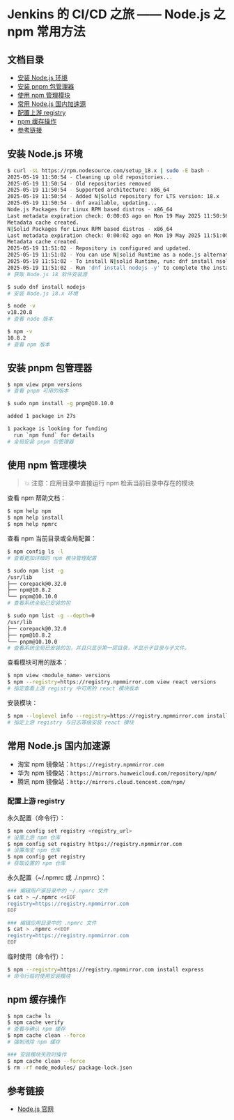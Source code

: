 # Jenkins 的 CI/CD 之旅 —— Node.js 之 npm 常用方法

## 文档目录

- [安装 Node.js 环境](#安装-nodejs-环境)
- [安装 pnpm 包管理器](#安装-pnpm-包管理器)
- [使用 npm 管理模块](#使用-npm-管理模块)
- [常用 Node.js 国内加速源](#常用-nodejs-国内加速源)
- [配置上游 registry](#配置上游-registry)
- [npm 缓存操作](#npm-缓存操作)
- [参考链接](#参考链接)

## 安装 Node.js 环境

```bash
$ curl -sL https://rpm.nodesource.com/setup_18.x | sudo -E bash -
2025-05-19 11:50:54 - Cleaning up old repositories...
2025-05-19 11:50:54 - Old repositories removed
2025-05-19 11:50:54 - Supported architecture: x86_64
2025-05-19 11:50:54 - Added N|Solid repository for LTS version: 18.x
2025-05-19 11:50:54 - dnf available, updating...
Node.js Packages for Linux RPM based distros - x86_64                                                                294 kB/s | 1.0 MB     00:03
Last metadata expiration check: 0:00:03 ago on Mon 19 May 2025 11:50:56 AM EDT.
Metadata cache created.
N|Solid Packages for Linux RPM based distros - x86_64                                                                230 kB/s | 665 kB     00:02
Last metadata expiration check: 0:00:02 ago on Mon 19 May 2025 11:51:00 AM EDT.
Metadata cache created.
2025-05-19 11:51:02 - Repository is configured and updated.
2025-05-19 11:51:02 - You can use N|solid Runtime as a node.js alternative
2025-05-19 11:51:02 - To install N|solid Runtime, run: dnf install nsolid -y
2025-05-19 11:51:02 - Run 'dnf install nodejs -y' to complete the installation.
# 获取 Node.js 18 软件安装源

$ sudo dnf install nodejs
# 安装 Node.js 18.x 环境

$ node -v
v18.20.8
# 查看 node 版本

$ npm -v
10.8.2
# 查看 npm 版本
```

## 安装 pnpm 包管理器

```bash
$ npm view pnpm versions
# 查看 pnpm 可用的版本

$ sudo npm install -g pnpm@10.10.0

added 1 package in 27s

1 package is looking for funding
  run `npm fund` for details
# 全局安装 pnpm 包管理器
```

## 使用 npm 管理模块

> 💥 注意：应用目录中直接运行 npm 检索当前目录中存在的模块

查看 npm 帮助文档：

```bash
$ npm help npm
$ npm help install
$ npm help npmrc
```

查看 npm 当前目录或全局配置：

```bash
$ npm config ls -l
# 查看更加详细的 npm 模块管理配置

$ sudo npm list -g
/usr/lib
├── corepack@0.32.0
├── npm@10.8.2
└── pnpm@10.10.0
# 查看系统全局已安装的包

$ sudo npm list -g --depth=0
/usr/lib
├── corepack@0.32.0
├── npm@10.8.2
└── pnpm@10.10.0
# 查看系统全局已安装的包，并且只显示第一层目录，不显示子目录与子文件。
```

查看模块可用的版本：

```bash
$ npm view <module_name> versions
$ npm --registry=https://registry.npmmirror.com view react versions
# 指定查看上游 registry 中可用的 react 模块版本
```

安装模块：

```bash
$ npm --loglevel info --registry=https://registry.npmmirror.com install react
# 指定上游 registry 与日志等级安装 react 模块
```

## 常用 Node.js 国内加速源

- 淘宝 npm 镜像站：`https://registry.npmmirror.com`
- 华为 npm 镜像站：`https://mirrors.huaweicloud.com/repository/npm/`
- 腾讯 npm 镜像站：`http://mirrors.cloud.tencent.com/npm/`

### 配置上游 registry

永久配置（命令行）：

```bash
$ npm config set registry <registry_url>
# 设置上游 npm 仓库
$ npm config set registry https://registry.npmmirror.com
# 设置淘宝 npm 仓库
$ npm config get registry
# 获取设置的 npm 仓库
```

永久配置（~/.npmrc 或 ./.npmrc）：

```bash
### 编辑用户家目录中的 ~/.npmrc 文件
$ cat > ~/.npmrc <<EOF
registry=https://registry.npmmirror.com
EOF

### 编辑应用目录中的 .npmrc 文件
$ cat > .npmrc <<EOF
registry=https://registry.npmmirror.com
EOF
```

临时使用（命令行）：

```bash
$ npm --registry=https://registry.npmmirror.com install express
# 命令行临时使用安装模块
```

## npm 缓存操作

```bash
$ npm cache ls
$ npm cache verify
# 查看与确认 npm 缓存
$ npm cache clean --force
# 强制清除 npm 缓存

### 安装模块失败时操作
$ npm cache clean --force
$ rm -rf node_modules/ package-lock.json
```

## 参考链接

- [Node.js 官网](https://nodejs.org/zh-cn)

